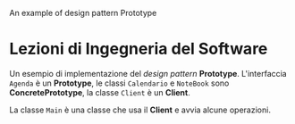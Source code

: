 An example of design pattern Prototype

# Lezioni di Ingegneria del Software

Un esempio di implementazione del *design pattern* **Prototype**. L'interfaccia `Agenda` è un **Prototype**, le classi `Calendario` e `NoteBook` sono **ConcretePrototype**, la classe `Client` è un **Client**.

La classe `Main` è una classe che usa il **Client** e avvia alcune operazioni.
